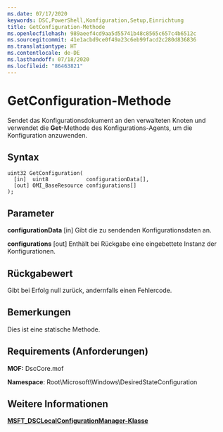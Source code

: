```yaml
---
ms.date: 07/17/2020
keywords: DSC,PowerShell,Konfiguration,Setup,Einrichtung
title: GetConfiguration-Methode
ms.openlocfilehash: 989aeef4cd9aa5d55741b48c8565c657c4b6512c
ms.sourcegitcommit: 41e1acbd9ce0f49a23c6eb99facd2c280d836836
ms.translationtype: HT
ms.contentlocale: de-DE
ms.lasthandoff: 07/18/2020
ms.locfileid: "86463821"
---
```

# <a name="getconfiguration-method"></a>GetConfiguration-Methode

Sendet das Konfigurationsdokument an den verwalteten Knoten und verwendet die **Get**-Methode des Konfigurations-Agents, um die Konfiguration anzuwenden.

## <a name="syntax"></a>Syntax

```mof
uint32 GetConfiguration(
  [in]  uint8            configurationData[],
  [out] OMI_BaseResource configurations[]
);
```

## <a name="parameters"></a>Parameter

**configurationData** \[in\] Gibt die zu sendenden Konfigurationsdaten an.

**configurations** \[out\] Enthält bei Rückgabe eine eingebettete Instanz der Konfigurationen.

## <a name="return-value"></a>Rückgabewert

Gibt bei Erfolg null zurück, andernfalls einen Fehlercode.

## <a name="remarks"></a>Bemerkungen

Dies ist eine statische Methode.

## <a name="requirements"></a>Requirements (Anforderungen)

**MOF:** DscCore.mof

**Namespace**: Root\Microsoft\Windows\DesiredStateConfiguration

## <a name="see-also"></a>Weitere Informationen

[**MSFT_DSCLocalConfigurationManager-Klasse**](msft-dsclocalconfigurationmanager.md)
